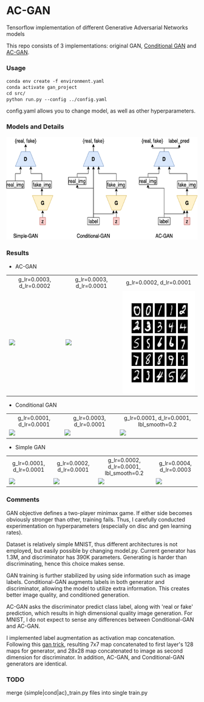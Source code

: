 # AC-GAN
Tensorflow implementation of different Generative Adversarial Networks models

This repo consists of 3 implementations: original GAN, [Conditional GAN](https://arxiv.org/abs/1411.1784) and [AC-GAN](https://arxiv.org/abs/1610.09585).

### Usage

```
conda env create -f environment.yaml
conda activate gan_project
cd src/
python run.py --config ../config.yaml
```
config.yaml allows you to change model, as well as other hyperparameters.

### Models and Details 
<img src="model_schema.png" height="270px">

### Results
+ AC-GAN
<table align='center'>
<tr align='center'>
<td> g_lr=0.0003, d_lr=0.0002 </td>
<td> g_lr=0.0003, d_lr=0.0001 </td>
<td> g_lr=0.0002, d_lr=0.0001 </td>
</tr>
<tr>
<td><img src="generated_imgs/ac_gan/lblsmo00_glr0003_dlr0002_g13m_d390k.png" height="270px">
<td><img src="generated_imgs/ac_gan/lblsmo00_glr0003_dlr0001_g13m_d390k.png" height="270px">
<td><img src="generated_imgs/ac_gan/lblsmo00_glr0002_dlr0001_g13m_d390k.png" height="270px">
</tr>
</table>

+ Conditional GAN
<table align='center'>
<tr align='center'>
<td> g_lr=0.0001, d_lr=0.0001 </td>
<td> g_lr=0.0003, d_lr=0.0001 </td>
<td> g_lr=0.0001, d_lr=0.0001, lbl_smooth=0.2 </td>
</tr>
<tr>
<td><img src="generated_imgs/cond_gan/lblsmo00_glr0001_dlr0001_g13m_d390k.png" height="270px">
<td><img src="generated_imgs/cond_gan/lblsmo00_glr0003_dlr0001_g13m_d390k.png" height="270px">
<td><img src="generated_imgs/cond_gan/lblsmo02_glr0001_dlr0001_g13m_d390k.png" height="270px">
</tr>
</table>

+ Simple GAN
<table align='center'>
<tr align='center'>
<td> g_lr=0.0001, d_lr=0.0001 </td>
<td> g_lr=0.0002, d_lr=0.0001 </td>
<td> g_lr=0.0002, d_lr=0.0001, lbl_smooth=0.2 </td>
<td> g_lr=0.0004, d_lr=0.0003 </td>
</tr>
<tr>
<td><img src="generated_imgs/simple_gan/lblsmo00_glr0001_dlr0001_g13m_d390k.png" height="270px">
<td><img src="generated_imgs/simple_gan/lblsmo00_glr0002_dlr0001_g13m_d390k.png" height="270px">
<td><img src="generated_imgs/simple_gan/lblsmo02_glr0002_dlr0001_g13m_d390k.png" height="270px">
<td><img src="generated_imgs/simple_gan/lblsmo00_glr0004_dlr0003_g13m_d390k.png" height="270px">
</tr>
</table>

### Comments
GAN objective defines a two-player minimax game. If either side becomes obviously stronger than other, training fails. Thus, I carefully conducted experimentation on hyperparameters (especially on disc and gen learning rates).

Dataset is relatively simple MNIST, thus different architectures is not employed, but easily possible by changing model.py. Current generator has 1.3M, and discriminator has 390K parameters. Generating is harder than discriminating, hence this choice makes sense.

GAN training is further stabilized by using side information such as image labels. Conditional-GAN augments labels in both generator and discriminator, allowing the model to utilize extra information. This creates better image quality, and conditioned generation.

AC-GAN asks the discriminator predict class label, along with 'real or fake' prediction, which results in high dimensional quality image generation. For MNIST, I do not expect to sense any differences between Conditional-GAN and AC-GAN.

I implemented label augmentation as activation map concatenation. Following this [gan trick](https://github.com/soumith/ganhacks#16-discrete-variables-in-conditional-gans), resulting 7x7 map concatenated to first layer's 128 maps for generator, and 28x28 map concatenated to image as second dimension for discriminator. In addition, AC-GAN, and Conditional-GAN generators are identical.

### TODO
merge {simple|cond|ac}_train.py files into single train.py

